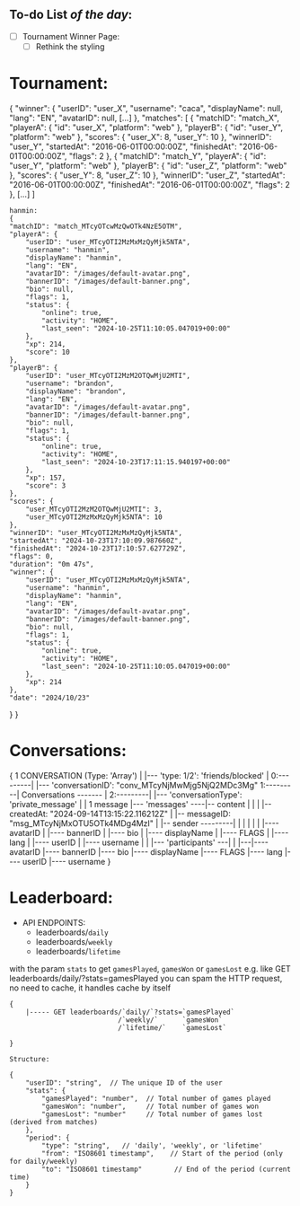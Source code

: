 ## To-do List *of the day*:

- [ ]  Tournament Winner Page:
    - [ ]  Rethink the styling

# Tournament:
{
	"winner": {
        "userID": "user_X",
        "username": "caca",
        "displayName": null,
        "lang": "EN",
        "avatarID": null,
        [...]
    },
    "matches": [
        {
            "matchID": "match_X",
            "playerA": {
                "id": "user_X",
                "platform": "web"
            },
            "playerB": {
                "id": "user_Y",
                "platform": "web"
            },
            "scores": {
                "user_X": 8,
                "user_Y": 10
            },
            "winnerID": "user_Y",
            "startedAt": "2016-06-01T00:00:00Z",
            "finishedAt": "2016-06-01T00:00:00Z",
            "flags": 2
        },
        {
            "matchID": "match_Y",
            "playerA": {
                "id": "user_Y",
                "platform": "web"
            },
            "playerB": {
                "id": "user_Z",
                "platform": "web"
            },
            "scores": {
                "user_Y": 8,
                "user_Z": 10
            },
            "winnerID": "user_Z",
            "startedAt": "2016-06-01T00:00:00Z",
            "finishedAt": "2016-06-01T00:00:00Z",
            "flags": 2
        },
        [...]
    ]

	hanmin:
	{
    "matchID": "match_MTcyOTcwMzQwOTk4NzE5OTM",
    "playerA": {
        "userID": "user_MTcyOTI2MzMxMzQyMjk5NTA",
        "username": "hanmin",
        "displayName": "hanmin",
        "lang": "EN",
        "avatarID": "/images/default-avatar.png",
        "bannerID": "/images/default-banner.png",
        "bio": null,
        "flags": 1,
        "status": {
            "online": true,
            "activity": "HOME",
            "last_seen": "2024-10-25T11:10:05.047019+00:00"
        },
        "xp": 214,
        "score": 10
    },
    "playerB": {
        "userID": "user_MTcyOTI2MzM2OTQwMjU2MTI",
        "username": "brandon",
        "displayName": "brandon",
        "lang": "EN",
        "avatarID": "/images/default-avatar.png",
        "bannerID": "/images/default-banner.png",
        "bio": null,
        "flags": 1,
        "status": {
            "online": true,
            "activity": "HOME",
            "last_seen": "2024-10-23T17:11:15.940197+00:00"
        },
        "xp": 157,
        "score": 3
    },
    "scores": {
        "user_MTcyOTI2MzM2OTQwMjU2MTI": 3,
        "user_MTcyOTI2MzMxMzQyMjk5NTA": 10
    },
    "winnerID": "user_MTcyOTI2MzMxMzQyMjk5NTA",
    "startedAt": "2024-10-23T17:10:09.987660Z",
    "finishedAt": "2024-10-23T17:10:57.627729Z",
    "flags": 0,
    "duration": "0m 47s",
    "winner": {
        "userID": "user_MTcyOTI2MzMxMzQyMjk5NTA",
        "username": "hanmin",
        "displayName": "hanmin",
        "lang": "EN",
        "avatarID": "/images/default-avatar.png",
        "bannerID": "/images/default-banner.png",
        "bio": null,
        "flags": 1,
        "status": {
            "online": true,
            "activity": "HOME",
            "last_seen": "2024-10-25T11:10:05.047019+00:00"
        },
        "xp": 214
    },
    "date": "2024/10/23"
}
}

# Conversations:
{
									1 CONVERSATION (Type: 'Array')
									   |
									   |--- 'type: 1/2': 'friends/blocked'
									   |
	0:---------|                       |--- 'conversationID': "conv_MTcyNjMwMjg5NjQ2MDc3Mg"
	1:---------| Conversations ------- |
	2:---------|                       |--- 'conversationType': 'private_message'
	                                   |
									   |                  1 message
									   |--- 'messages' ----|-- content
								       |                   |
								       |                   |-- createdAt: "2024-09-14T13:15:22.116212Z"
								       |                   |-- messageID: "msg_MTcyNjMxOTU5OTk4MDg4MzI"
								       |                   |-- sender ---------|
								       |				                       |
								       |									   |
								       |									   |---- avatarID
								       |									   |---- bannerID
								       |									   |---- bio
								       |									   |---- displayName
								       |									   |---- FLAGS
								       |									   |---- lang
								       |									   |---- userID
								       |									   |---- username
									   |
									   |
									   |--- 'participants' ---|
									                          |
															  |---|---- avatarID
								        						  |---- bannerID
								        					      |---- bio
								        					      |---- displayName
								        					      |---- FLAGS
								        						  |---- lang
								        						  |---- userID
								        						  |---- username
}

# Leaderboard:

- API ENDPOINTS:
	- leaderboards/`daily`
	- leaderboards/`weekly`
	- leaderboards/`lifetime`

with the param `stats` to get `gamesPlayed`, `gamesWon` or `gamesLost`
e.g. like GET leaderboards/daily/?stats=gamesPlayed
you can spam the HTTP request, no need to cache, it handles cache by itself

```
{
	|----- GET leaderboards/`daily/`?stats=`gamesPlayed`
						   /`weekly/`      `gamesWon`
						   /`lifetime/`    `gamesLost`

}

Structure:

{
	"userID": "string",  // The unique ID of the user
	"stats": {
		"gamesPlayed": "number",  // Total number of games played
		"gamesWon": "number",     // Total number of games won
		"gamesLost": "number"     // Total number of games lost (derived from matches)
	},
	"period": {
		"type": "string",	// 'daily', 'weekly', or 'lifetime'
		"from": "ISO8601 timestamp",	// Start of the period (only for daily/weekly)
		"to": "ISO8601 timestamp"		 // End of the period (current time)
	}
}
```
